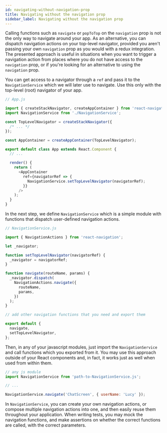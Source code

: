 ```yaml
---
id: navigating-without-navigation-prop
title: Navigating without the navigation prop
sidebar_label: Navigating without the navigation prop
---
```


Calling functions such as `navigate` or `popToTop` on the `navigation` prop is not the only way to navigate around your app. As an alternative, you can dispatch navigation actions on your top-level navigator, provided you aren't passing your own `navigation` prop as you would with a redux integration. The presented approach is useful in situations when you want to trigger a navigation action from places where you do not have access to the `navigation` prop, or if you're looking for an alternative to using the `navigation` prop.

You can get access to a navigator through a `ref` and pass it to the `NavigationService` which we will later use to navigate. Use this only with the top-level (root) navigator of your app.

```javascript
// App.js

import { createStackNavigator, createAppContainer } from 'react-navigation';
import NavigationService from './NavigationService';

const TopLevelNavigator = createStackNavigator({
  /* ... */
});

const AppContainer = createAppContainer(TopLevelNavigator);

export default class App extends React.Component {
  // ...

  render() {
    return (
      <AppContainer
        ref={navigatorRef => {
          NavigationService.setTopLevelNavigator(navigatorRef);
        }}
      />
    );
  }
}
```

In the next step, we define `NavigationService` which is a simple module with functions that dispatch user-defined navigation actions.

```javascript
// NavigationService.js

import { NavigationActions } from 'react-navigation';

let _navigator;

function setTopLevelNavigator(navigatorRef) {
  _navigator = navigatorRef;
}

function navigate(routeName, params) {
  _navigator.dispatch(
    NavigationActions.navigate({
      routeName,
      params,
    })
  );
}

// add other navigation functions that you need and export them

export default {
  navigate,
  setTopLevelNavigator,
};
```

Then, in any of your javascript modules, just import the `NavigationService` and call functions which you exported from it. You may use this approach outside of your React components and, in fact, it works just as well when used from within them.

```javascript
// any js module
import NavigationService from 'path-to-NavigationService.js';

// ...

NavigationService.navigate('ChatScreen', { userName: 'Lucy' });
```

In `NavigationService`, you can create your own navigation actions, or compose multiple navigation actions into one, and then easily reuse them throughout your application. When writing tests, you may mock the navigation functions, and make assertions on whether the correct functions are called, with the correct parameters.
